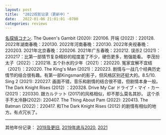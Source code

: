 ```yaml
---
layout: post
title:  "2022观影记录（更新中）"
date:   2022-01-06 21:01:01 -0700
categories: reviews
---
```

[名探偵コナン](https://www.lintj.com/reviews/2018/08/18/Conan.html).
The Queen's Gambit (2020): 220106.
开端 (2022)：220128.
2022年湖南春晚：220130.
2022年河南春晚：220130.
2022年央视春晚：220203.
2021年北京春晚：220206.
2021年广东春晚：220212.
误杀2 (2021)：220217：比第一部情节复杂精妙的程度差了不少，硬伤更多，勉强能看。
李茂扮太子（2022）：220218.
五个扑水的少年（2021）：220220.
冤家宜解不宜结（2021）：220220.
The King's Man (2021)：220223. 剧情与一战几个经典历史情节的结合很有趣。有第一部Kingsman的影子，但风格区别还挺大的。8.5/10.
Sing 2 (2021): 220227. 画面不错，音乐和剧情的结合很不错，但剧情本身一般。
The Dark Knight Rises (2012) ：220328.
Drive My Car ドライブ・マイ・カー (2021)：220330. 跟カルテット (2017)的风格相似，却不那么莫名其妙。
这个杀手不太冷静(2022): 220407.
The Thing About Pam (2022): 220413.
The Batman (2022)：220417. 和The Dark Knight Rises (2012) 的剧情有相似的地方。有点冗长了。

---
其他年份记录：
[2019及更旧](https://www.lintj.com/reviews/2019/11/29/older2019Movies.html), [2019年底与2020](https://www.lintj.com/reviews/2019/11/30/2020Movieswith2019.html), [2021](https://www.lintj.com/reviews/2021/01/03/2021Movies.html)
